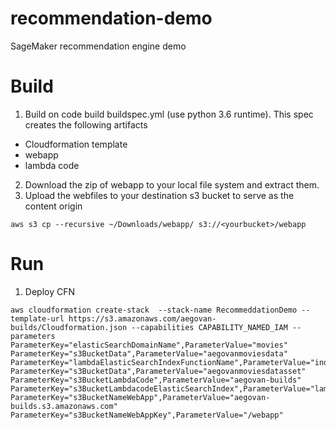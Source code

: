 # recommendation-demo
SageMaker recommendation engine demo

# Build
1. Build on code build buildspec.yml (use python 3.6 runtime). This spec creates the following artifacts
  * Cloudformation template
  * webapp
  * lambda code
2. Download the zip of webapp  to your local file system and extract them.
3. Upload the webfiles to your destination s3 bucket to serve as the content origin
```shell
aws s3 cp --recursive ~/Downloads/webapp/ s3://<yourbucket>/webapp
```

# Run
1. Deploy CFN
```shell
aws cloudformation create-stack  --stack-name RecommeddationDemo --template-url https://s3.amazonaws.com/aegovan-builds/Cloudformation.json --capabilities CAPABILITY_NAMED_IAM --parameters ParameterKey="elasticSearchDomainName",ParameterValue="movies" ParameterKey="s3BucketData",ParameterValue="aegovanmoviesdata" ParameterKey="lambdaElasticSearchIndexFunctionName",ParameterValue="indexElasticSearch" ParameterKey="s3BucketData",ParameterValue="aegovanmoviesdatasset" ParameterKey="s3BucketLambdaCode",ParameterValue="aegovan-builds" ParameterKey="s3BucketLambdacodeElasticSearchIndex",ParameterValue="lambda_bundle.zip" ParameterKey="s3BucketNameWebApp",ParameterValue="aegovan-builds.s3.amazonaws.com" ParameterKey="s3BucketNameWebAppKey",ParameterValue="/webapp" 

```
